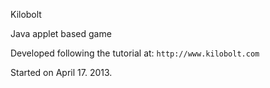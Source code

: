 Kilobolt

Java applet based game

Developed following the tutorial at: `http://www.kilobolt.com`

Started on April 17. 2013.